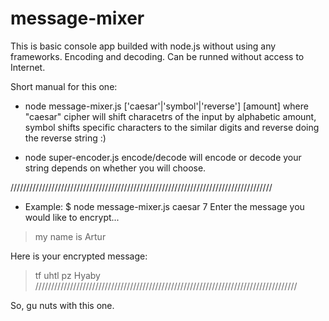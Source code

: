 # message-mixer
This is basic console app builded with node.js without using any frameworks. Encoding and decoding. Can be runned without access to Internet.

Short manual for this one:

- node message-mixer.js ['caesar'|'symbol'|'reverse'] [amount] 
where "caesar" cipher will shift characetrs of the input by alphabetic amount, symbol shifts specific characters to the similar digits and reverse doing the reverse string :)

- node super-encoder.js encode/decode will encode or decode your string depends on whether you will choose.
  
///////////////////////////////////////////////////////////////////////////////////
- Example:
$ node message-mixer.js caesar 7
Enter the message you would like to encrypt...
> my name is Artur

Here is your encrypted message:
> tf uhtl pz Hyaby
///////////////////////////////////////////////////////////////////////////////////

So, gu nuts with this one.
